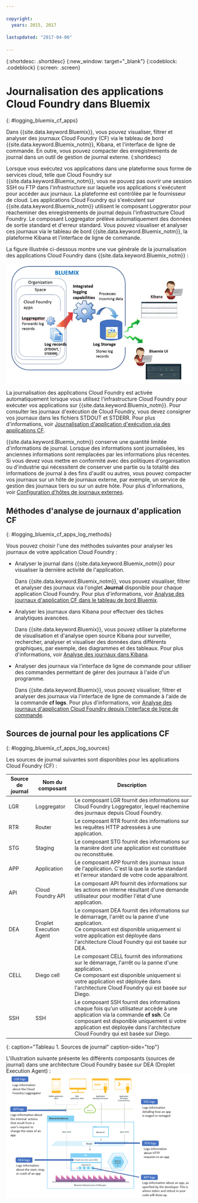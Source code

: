 ```yaml
---

copyright:
  years: 2015, 2017

lastupdated: "2017-04-06"

---
```



{:shortdesc: .shortdesc}
{:new_window: target="_blank"}
{:codeblock: .codeblock}
{:screen: .screen}

# Journalisation des applications Cloud Foundry dans Bluemix
{: #logging_bluemix_cf_apps}

Dans {{site.data.keyword.Bluemix}}, vous pouvez visualiser, filtrer et analyser des journaux Cloud Foundry (CF) via le tableau de bord {{site.data.keyword.Bluemix_notm}}, Kibana, et l'interface de ligne de commande. En outre, vous pouvez compacter des enregistrements de journal dans un outil de gestion de journal externe. 
{:shortdesc}

Lorsque vous exécutez vos applications dans une plateforme sous forme de services cloud, telle que Cloud Foundry sur {{site.data.keyword.Bluemix_notm}}, vous ne pouvez pas ouvrir une session SSH ou FTP dans l'infrastructure sur laquelle vos applications s'exécutent pour accéder aux journaux. La plateforme est contrôlée par le fournisseur de cloud. Les applications Cloud Foundry qui s'exécutent sur {{site.data.keyword.Bluemix_notm}} utilisent le composant Loggrerator pour réacheminer des enregistrements de journal depuis l'infrastructure Cloud Foundry. Le composant Loggregator prélève automatiquement des données de sortie standard et d'erreur standard. Vous pouvez visualiser et analyser ces journaux via le tableau de bord {{site.data.keyword.Bluemix_notm}}, la plateforme Kibana et l'interface de ligne de commande.

La figure illustrée ci-dessous montre une vue générale de la journalisation des applications Cloud Foundry dans {{site.data.keyword.Bluemix_notm}} :

![Vue d'ensemble des composants des applications CF](../images/logging_cf_apps_ov.jpg "Vue d'ensemble des composants des applications CF")
 
La journalisation des applications Cloud Foundry est activée automatiquement lorsque vous utilisez l'infrastructure Cloud Foundry pour exécuter vos applications sur {{site.data.keyword.Bluemix_notm}}. Pour consulter les journaux d'exécution de Cloud Foundry, vous devez consigner vos journaux dans les fichiers STDOUT et STDERR. Pour plus d'informations, voir [Journalisation d'application d'exécution via des applications CF](logging_writing_to_log_from_cf_app.html#logging_writing_to_log_from_cf_app).

{{site.data.keyword.Bluemix_notm}} conserve une quantité limitée d'informations de journal. Lorsque des informations sont journalisées, les anciennes informations sont remplacées par les informations plus récentes. Si vous devez vous mettre en conformité avec des politiques d'organisation ou d'industrie qui nécessitent de conserver une partie ou la totalité des informations de journal à des fins d'audit ou autres, vous pouvez compacter vos journaux sur un hôte de journaux externe, par exemple, un service de gestion des
journaux tiers ou sur un autre hôte. Pour plus d'informations, voir [Configuration d'hôtes de journaux externes](../external/logging_external_hosts.html#thirdparty_logging).

## Méthodes d'analyse de journaux d'application CF
{: #logging_bluemix_cf_apps_log_methods}

Vous pouvez choisir l'une des méthodes suivantes pour analyser les journaux de votre application Cloud Foundry :

* Analyser le journal dans {{site.data.keyword.Bluemix_notm}} pour visualiser la dernière activité de l'application.
    
    Dans {{site.data.keyword.Bluemix_notm}}, vous pouvez visualiser, filtrer et analyser des journaux via l'onglet **Journal** disponible pour chaque application Cloud Foundry. Pour plus d'informations, voir [Analyse des journaux d'application CF dans le tableau de bord Bluemix](../logging_view_dashboard.html#analyzing_logs_bmx_ui).
    
* Analyser les journaux dans Kibana pour effectuer des tâches analytiques avancées.
    
    Dans {{site.data.keyword.Bluemix}}, vous pouvez utiliser la plateforme de visualisation et d'analyse open source Kibana pour surveiller, rechercher, analyser et visualiser des données dans différents graphiques, par exemple, des diagrammes et des tableaux. Pour plus d'informations, voir [Analyse des journaux dans Kibana](../kibana4/logging_analyzing_logs_Kibana.html#analyzing_logs_Kibana).

* Analyser des journaux via l'interface de ligne de commande pour utiliser des commandes permettant de gérer des journaux à l'aide d'un programme.
    
    Dans {{site.data.keyword.Bluemix}}, vous pouvez visualiser, filtrer et analyser des journaux via l'interface de ligne de commande à l'aide de la commande **cf logs**. Pour plus d'informations, voir [Analyse des journaux d'application Cloud Foundry depuis l'interface de ligne de commande](../logging_view_cli.html#analyzing_logs_cli).


## Sources de journal pour les applications CF
{: #logging_bluemix_cf_apps_log_sources}

Les sources de journal suivantes sont disponibles pour les applications Cloud Foundry (CF) :
    
| Source de journal | Nom du composant | Description | 
|------------|----------------|-------------|
| LGR | Loggregator | Le composant LGR fournit des informations sur Cloud Foundry Loggregator, lequel réachemine des journaux depuis Cloud Foundry. |
| RTR | Router | Le composant RTR fournit des informations sur les requêtes HTTP adressées à une application. | 
| STG | Staging | Le composant STG fournit des informations sur la manière dont une application est constituée ou reconstituée. | 
| APP | Application | Le composant APP fournit des journaux issus de l'application. C'est là que la sortie standard et l'erreur standard de votre code apparaîtront. | 
| API | Cloud Foundry API | Le composant API fournit des informations sur les actions en interne résultant d'une demande utilisateur pour modifier l'état d'une application. | 
| DEA | Droplet Execution Agent | Le composant DEA fournit des informations sur le démarrage, l'arrêt ou la panne d'une application. <br> Ce composant est disponible uniquement si votre application est déployée dans l'architecture Cloud Foundry qui est basée sur DEA. | 
| CELL | Diego cell | Le composant CELL fournit des informations sur le démarrage, l'arrêt ou la panne d'une application. <br> Ce composant est disponible uniquement si votre application est déployée dans l'architecture Cloud Foundry qui est basée sur Diego.|
| SSH | SSH | Le composant SSH fournit des informations chaque fois qu'un utilisateur accède à une application via la commande **cf ssh**. Ce composant est disponible uniquement si votre application est déployée dans l'architecture Cloud Foundry qui est basée sur Diego. |
{: caption="Tableau 1. Sources de journal" caption-side="top"}

L'illustration suivante présente les différents composants (sources de journal) dans une architecture Cloud Foundry basée sur DEA (Droplet Execution Agent) :
![Sources de journal dans une architecture DEA.](../images/logging_F1.png "Composants (sources de journal) dans une architecture Cloud Foundry basée sur DEA (Droplet Execution Agent).")


